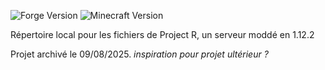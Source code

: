 ![Forge Version](https://img.shields.io/badge/Forge%20Version-2768-green.svg) ![Minecraft Version](https://img.shields.io/badge/Minecraft%20Version-1.12.2-green.svg)

Répertoire local pour les fichiers de Project R, un serveur moddé en 1.12.2

Projet archivé le 09/08/2025.
*inspiration pour projet ultérieur ?*
